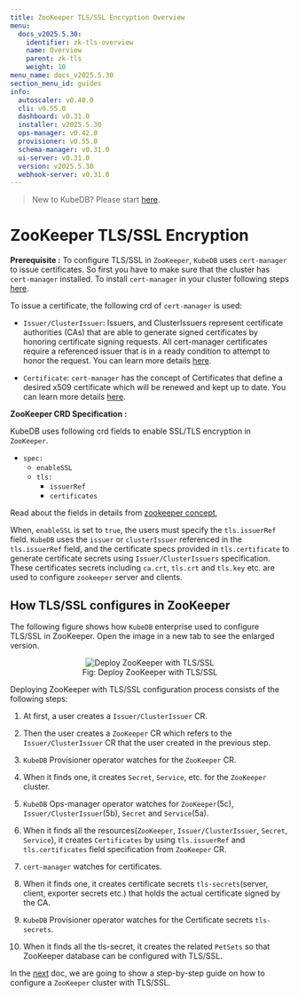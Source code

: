 ```yaml
---
title: ZooKeeper TLS/SSL Encryption Overview
menu:
  docs_v2025.5.30:
    identifier: zk-tls-overview
    name: Overview
    parent: zk-tls
    weight: 10
menu_name: docs_v2025.5.30
section_menu_id: guides
info:
  autoscaler: v0.40.0
  cli: v0.55.0
  dashboard: v0.31.0
  installer: v2025.5.30
  ops-manager: v0.42.0
  provisioner: v0.55.0
  schema-manager: v0.31.0
  ui-server: v0.31.0
  version: v2025.5.30
  webhook-server: v0.31.0
---
```


> New to KubeDB? Please start [here](/docs/v2025.5.30/README).

# ZooKeeper TLS/SSL Encryption

**Prerequisite :** To configure TLS/SSL in `ZooKeeper`, `KubeDB` uses `cert-manager` to issue certificates. So first you have to make sure that the cluster has `cert-manager` installed. To install `cert-manager` in your cluster following steps [here](https://cert-manager.io/docs/installation/kubernetes/).

To issue a certificate, the following crd of `cert-manager` is used:

- `Issuer/ClusterIssuer`: Issuers, and ClusterIssuers represent certificate authorities (CAs) that are able to generate signed certificates by honoring certificate signing requests. All cert-manager certificates require a referenced issuer that is in a ready condition to attempt to honor the request. You can learn more details [here](https://cert-manager.io/docs/concepts/issuer/).

- `Certificate`: `cert-manager` has the concept of Certificates that define a desired x509 certificate which will be renewed and kept up to date. You can learn more details [here](https://cert-manager.io/docs/concepts/certificate/).

**ZooKeeper CRD Specification :**

KubeDB uses following crd fields to enable SSL/TLS encryption in `ZooKeeper`.

- `spec:`
    - `enableSSL`
    - `tls:`
        - `issuerRef`
        - `certificates`

Read about the fields in details from [zookeeper concept](/docs/v2025.5.30/guides/zookeeper/concepts/zookeeper),

When, `enableSSL` is set to `true`, the users must specify the `tls.issuerRef` field. `KubeDB` uses the `issuer` or `clusterIssuer` referenced in the `tls.issuerRef` field, and the certificate specs provided in `tls.certificate` to generate certificate secrets using `Issuer/ClusterIssuers` specification. These certificates secrets including `ca.crt`, `tls.crt` and `tls.key` etc. are used to configure `zookeeper` server and clients.

## How TLS/SSL configures in ZooKeeper

The following figure shows how `KubeDB` enterprise used to configure TLS/SSL in ZooKeeper. Open the image in a new tab to see the enlarged version.

<figure align="center">
<img alt="Deploy ZooKeeper with TLS/SSL" src="/docs/v2025.5.30/images/zookeeper/zk-tls.svg">
<figcaption align="center">Fig: Deploy ZooKeeper with TLS/SSL</figcaption>
</figure>

Deploying ZooKeeper with TLS/SSL configuration process consists of the following steps:

1. At first, a user creates a `Issuer/ClusterIssuer` CR.

2. Then the user creates a `ZooKeeper` CR which refers to the `Issuer/ClusterIssuer` CR that the user created in the previous step.

3. `KubeDB` Provisioner operator watches for the `ZooKeeper` CR.

4. When it finds one, it creates `Secret`, `Service`, etc. for the `ZooKeeper` cluster.

5. `KubeDB` Ops-manager operator watches for `ZooKeeper`(5c), `Issuer/ClusterIssuer`(5b), `Secret` and `Service`(5a).

6. When it finds all the resources(`ZooKeeper`, `Issuer/ClusterIssuer`, `Secret`, `Service`), it creates `Certificates` by using `tls.issuerRef` and `tls.certificates` field specification from `ZooKeeper` CR.

7. `cert-manager` watches for certificates.

8. When it finds one, it creates certificate secrets `tls-secrets`(server, client, exporter secrets etc.) that holds the actual certificate signed by the CA.

9. `KubeDB` Provisioner  operator watches for the Certificate secrets `tls-secrets`.

10. When it finds all the tls-secret, it creates the related `PetSets` so that ZooKeeper database can be configured with TLS/SSL.

In the [next](/docs/v2025.5.30/guides/zookeeper/tls/configure-ssl) doc, we are going to show a step-by-step guide on how to configure a `ZooKeeper` cluster with TLS/SSL.